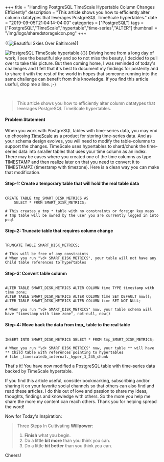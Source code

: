 +++
title = "Handling PostgreSQL TimeScale Hypertable Column Changes Efficiently"
description = "This article shows you how to efficiently alter column datatypes that leverages PostgreSQL TimeScale hypertables."
date = "2019-09-05T21:04:14-04:00"
categories = ["PostgreSQL"]
tags = ["PostgreSQL","TimeScale","hypertable","time-series","ALTER"]
thumbnail = "/img/logo/sharedstorageicon.png"
+++

{{<img src="/img/2019/09/05/img_5503.jpg" alt="Beautiful Skies Over Baltimore" align="center" class="imgframe">}}

{{<img src="/img/logo/sharedstorageicon.png" alt="PostgreSQL TimeScale hypertable" align="left" class="imgframe">}} Driving home from a long day of work, I see the beautiful sky and so to not miss the beauty, I decided to pull over to take this picture. But then coming home, I was reminded of today's challenges and I felt that it's best to document my findings for posterity and to share it with the rest of the world in hopes that someone running into the same challenge can benefit from this knowledge. If you find this article useful, drop me a line. ;-)

&nbsp;&nbsp;&nbsp;&nbsp;

> This article shows you how to efficiently alter column datatypes that leverages PostgreSQL TimeScale hypertables.

#### Problem Statement

When you work with PostgreSQL tables with time-series data, you may end up choosing [TimeScale](https://www.timescale.com/) as a product for storing time-series data. And as your schema design evolves, you will need to modify the table-columns to support the changes. TimeScale uses hypertables to shard/chunk the time-series data into smaller tables that uses your time column as an index. There may be cases where you created one of the time columns as type TIMESTAMP and then realize later on that you need to convert it to TIMESTAMPZ (timestamp with timezone). Here is a clean way you can make that modification.

#### Step-1: Create a temporary table that will hold the real table data

<pre><code language="sql">
CREATE TABLE tmp_SMART_DISK_METRICS AS
    SELECT * FROM SMART_DISK_METRICS;

# This creates a tmp_* table with no constraints or foreign key maps 
# tmp table will be owned by the user you are currently logged in into psql    
</code></pre>

#### Step-2: Truncate table that requires column change

<pre><code language="sql">
TRUNCATE TABLE SMART_DISK_METRICS;

# This will be free of any constraints
# When you run "\d+ SMART_DISK_METRICS", your table will not have any Child table references to hypertables  
</code></pre>

#### Step-3: Convert table column

<pre><code language="sql">
ALTER TABLE SMART_DISK_METRICS ALTER COLUMN time TYPE timestamp with time zone;
ALTER TABLE SMART_DISK_METRICS ALTER COLUMN time SET DEFAULT now();
ALTER TABLE SMART_DISK_METRICS ALTER COLUMN time SET NOT NULL;

# When you run "\d+ SMART_DISK_METRICS" now, your table schema will have "timestamp with time zone", not-null, now() 
</code></pre>

#### Step-4: Move back the data from tmp_ table to the real table

<pre><code language="sql">
INSERT INTO SMART_DISK_METRICS SELECT * FROM tmp_SMART_DISK_METRICS;

# When you run "\d+ SMART_DISK_METRICS" now, your table ** will have ** Child table with references pointing to hypertables 
# like _timescaledb_internal._hyper_1_245_chunk 
</code></pre>

That's it! You have now modified a PostgreSQL table with time-series data backed by TimeScale hypertable.

If you find this article useful, consider bookmarking, subscribing and/or sharing it on your favorite social channels so that others can also find and read these articles. I do this out of love and passion to share my ideas, thoughts, findings and knowledge with others. So the more you help me share the more my content can reach others. Thank you for helping spread the word!

Now for Today's Inspiration:

> Three Steps In Cultivating **Willpower**:
>
> 1. **Finish** what you begin.
> 2. Do a little **bit more** than you think you can.
> 3. Do a little **bit better** than you think you can.

Cheers!




